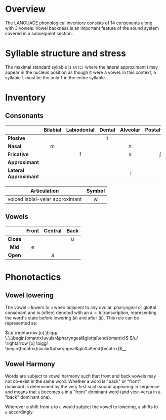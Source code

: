 # Overview

The <span id="Occultlang/Overview.md/language"/>LANGUAGE<span type="end"/> phonological inventory consists of 14 consonants along with 3 vowels. Vowel backness is an important feature of the sound system covered in a subsequent section. 

# Syllable structure and stress

The maximal standard syllable is `CV(C)` where the lateral approximant *l* may appear in the nucleus position as though it were a vowel. In this context, a syllabic `l` must be the only `l` in the entire syllable.

# Inventory

## Consonants

|                         | **Bilabial** | **Labiodental** | **Dental** | **Alveolar** | **Postalveolar** | **Palatal** | **Velar** | **Uvular** | **Pharyngeal** | **Glottal** |
| ----------------------- | :----------: | :-------------: | :--------: | :----------: | :--------------: | :---------: | :-------: | :--------: | :------------: | :---------: |
| **Plosive**             |              |                 |     t      |              |                  |             |     k     |     q      |                |      ʔ      |
| **Nasal**               |      m       |                 |            |      n       |                  |             |           |            |                |             |
| **Fricative**           |              |        f        |            |      s       |        ʃ         |             |           |            |       ħ        |      h      |
| **Approximant**         |              |                 |            |              |                  |      j      |           |            |                |             |
| **Lateral Approximant** |              |                 |            |      l       |                  |             |           |            |                |             |

|        **Articulation**         | **Symbol** |
| :-----------------------------: | :--------: |
| voiced labial-velar approximant |     w      |
## Vowels

|           | **Front** | **Central** | **Back** |
| :-------: | :-------: | :---------: | :------: |
| **Close** |           |             |    u     |
|  **Mid**  |     e     |             |          |
| **Open**  |           |      ä      |          |
# Phonotactics

## Vowel lowering

The vowel `u` lowers to `o` when adjacent to any uvular, pharyngeal or glottal consonant and is (often) denoted with an `A > B` transcription, representing the word's state before lowering (`A`) and after (`B`). This rule can be represented as:

$/u/ \rightarrow [o] \bigg/ \_\_\begin{bmatrix}uvular&pharyngeal&glottal\end{bmatrix}$
$/u/ \rightarrow [o] \bigg/ \begin{bmatrix}uvular&pharyngeal&glottal\end{bmatrix}$\_\_
## Vowel Harmony

Words are subject to vowel harmony such that front and back vowels may not co-exist in the same word. Whether a word is "back" or "front" dominant is determined by the very first such sound appearing in sequence and means that  `u` becomes `e` in a "front" dominant word (and vice-versa in a "back" dominant one). 

Wherever a shift from `e` to `u` would subject the vowel to lowering, `e`  shifts to `o` accordingly.